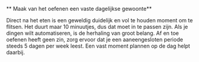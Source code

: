 
** Maak van het oefenen een vaste dagelijkse gewoonte**

Direct na het eten is een geweldig duidelijk en vol te houden moment om te flitsen. Het duurt maar 10 minuutjes, dus dat moet in te passen zijn. Als je dingen wilt automatiseren, is de herhaling van groot belang. Af en toe oefenen heeft geen zin, zorg ervoor dat je een aaneengesloten periode steeds 5 dagen per week leest. Een vast moment plannen op de dag helpt daarbij.
